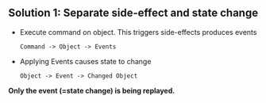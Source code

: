 ## Solution 1: Separate side-effect and state change

* Execute command on object. This triggers side-effects produces events

    `Command -> Object -> Events`

* Applying Events causes state to change

    `Object -> Event -> Changed Object`

**Only the event (=state change) is being replayed.**
